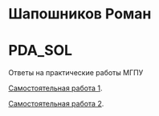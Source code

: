 # Шапошников Роман 
# PDA_SOL
Ответы на практические работы МГПУ 

[Самостоятельная работа 1](https://github.com/Romauld1990/PDA_SOL/blob/main/SAM1.ipynb).
 
[Самостоятельная работа 2](https://github.com/Romauld1990/PDA_SOL/blob/main/SAM2_ipynb%22.ipynb).
